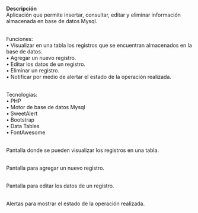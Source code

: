 <b>Descripción</b></br>
Aplicación que permite insertar, consultar, editar y eliminar información almacenada en base de datos Mysql.</br></br>

Funciones:</br>
•	Visualizar en una tabla los registros que se encuentran almacenados en la base de datos.</br>
•	Agregar un nuevo registro.</br>
•	Editar los datos de un registro.</br>
•	Eliminar un registro.</br>
•	Notificar por medio de alertar el estado de la operación realizada.</br></br>

Tecnologías:</br>
•	PHP</br>
•	Motor de base de datos Mysql</br>
•	SweetAlert</br>
•	Bootstrap</br>
•	Data Tables</br>
•	FontAwesome</br></br>

Pantalla donde se pueden visualizar los registros en una tabla.</br></br>

Pantalla para agregar un nuevo registro.</br></br>

Pantalla para editar los datos de un registro.</br></br>

Alertas para mostrar el estado de la operación realizada.</br></br>
